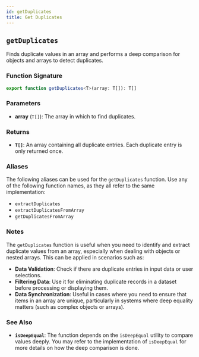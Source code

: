 ```yaml
---
id: getDuplicates
title: Get Duplicates
---
```


## `getDuplicates`

Finds duplicate values in an array and performs a deep comparison for objects and arrays to detect duplicates.

### Function Signature

```typescript
export function getDuplicates<T>(array: T[]): T[]
```

### Parameters

- **array** (`T[]`): The array in which to find duplicates.

### Returns

- **`T[]`**: An array containing all duplicate entries. Each duplicate entry is only returned once.

### Aliases

The following aliases can be used for the `getDuplicates` function. Use any of the following function names, as they all refer to the same implementation:

- `extractDuplicates`
- `extractDuplicatesFromArray`
- `getDuplicatesFromArray`

### Notes

The `getDuplicates` function is useful when you need to identify and extract duplicate values from an array, especially when dealing with objects or nested arrays. This can be applied in scenarios such as:

- **Data Validation**: Check if there are duplicate entries in input data or user selections.
- **Filtering Data**: Use it for eliminating duplicate records in a dataset before processing or displaying them.
- **Data Synchronization**: Useful in cases where you need to ensure that items in an array are unique, particularly in systems where deep equality matters (such as complex objects or arrays).

### See Also

- **`isDeepEqual`**: The function depends on the `isDeepEqual` utility to compare values deeply. You may refer to the implementation of `isDeepEqual` for more details on how the deep comparison is done.
